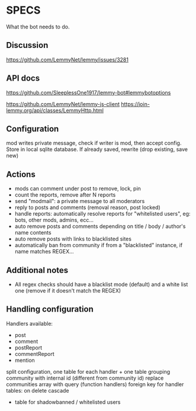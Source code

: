 # SPECS

What the bot needs to do.

## Discussion
https://github.com/LemmyNet/lemmy/issues/3281

## API docs
https://github.com/SleeplessOne1917/lemmy-bot#lemmybotoptions

https://github.com/LemmyNet/lemmy-js-client
https://join-lemmy.org/api/classes/LemmyHttp.html

## Configuration
mod writes private message, check if writer is mod, then accept config. Store in local sqlite database. If already saved, rewrite (drop existing, save new)
## Actions
- mods can comment under post to remove, lock, pin
- count the reports, remove after N reports
- send "modmail": a private message to all moderators
- reply to posts and comments (removal reason, post locked)
- handle reports: automatically resolve reports for "whitelisted users", eg: bots, other mods, admins, ecc...
- auto remove posts and comments depending on title / body / author's name contents
- auto remove posts with links to blacklisted sites
- automatically ban from community if from a "blacklisted" instance, if name matches REGEX...


## Additional notes
- All regex checks should have a blacklist mode (default) and a white list one (remove if it doesn't match the REGEX)

## Handling configuration
Handlers available:
- post
- comment
- postReport
- commentReport
- mention

split configuration, one table for each handler + one table grouping community with internal id (different from community id)
replace communities array with query (function handlers)
foreign key for handler tables: on delete cascade

+ table for shadowbanned / whitelisted users